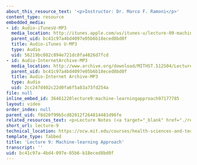 ```yaml
---
about_this_resource_text: '<p>Instructor: Dr. Marco F. Ramoni</p>'
content_type: resource
embedded_media:
- id: Audio-iTunesU-MP3
  media_location: http://itunes.apple.com/us/itunes-u/lecture-09-machine-learning-a/id341598228?i=63739252
  parent_uid: bc41c97a4bd4097e05b6b18eced8bd0f
  title: Audio-iTunes U-MP3
  type: Audio
  uid: 56219bc082c894e721dc0fa4826d7fcd
- id: Audio-InternetArchive-MP3
  media_location: http://www.archive.org/download/MITHST.512S04/Lecture9-16k.mp3
  parent_uid: bc41c97a4bd4097e05b6b18eced8bd0f
  title: Audio-Internet Archive-MP3
  type: Audio
  uid: 2cc247d402c22d0fa6f5a83a73fd254a
file: null
inline_embed_id: 36461220lecture9:machine-learningapproach97177785
layout: video
order_index: null
parent_uid: f8d20f99b5cd82012f264814481d96fe
related_resources_text: <p>Lecture Notes (<a target="_blank" href="./resolveuid/3a76c8e1ffd2346974528bbaf8e89943">PDF</a>)</p>
short_url: lecture-9
technical_location: https://ocw.mit.edu/courses/health-sciences-and-technology/hst-512-genomic-medicine-spring-2004/audio-lectures/lecture-9
template_type: Tabbed
title: 'Lecture 9: Machine-learning Approach'
transcript: ''
uid: bc41c97a-4bd4-097e-05b6-b18eced8bd0f
---
```

